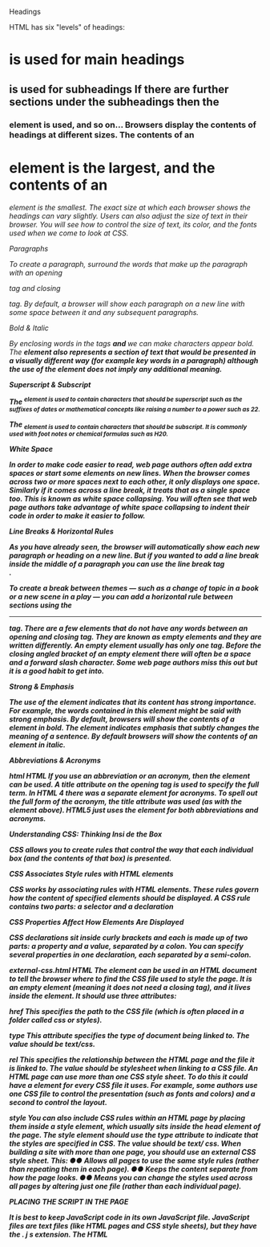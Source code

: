 Headings

HTML has six "levels" of
headings:
<h1> is used for main headings
<h2> is used for subheadings
If there are further sections
under the subheadings then the
<h3> element is used, and so
on...
Browsers display the contents of
headings at different sizes. The
contents of an <h1> element is
the largest, and the contents of
an <h6> element is the smallest.
The exact size at which each
browser shows the headings
can vary slightly. Users can also
adjust the size of text in their
browser. You will see how to
control the size of text, its color,
and the fonts used when we
come to look at CSS.

Paragraphs

To create a paragraph, surround
the words that make up the
paragraph with an opening <p>
tag and closing </p> tag.
By default, a browser will show
each paragraph on a new line
with some space between it and
any subsequent paragraphs.

Bold & Italic

By enclosing words in the tags
<b> and </b> we can make
characters appear bold.
The <b> element also represents
a section of text that would be
presented in a visually different
way (for example key words in a
paragraph) although the use of
the <b> element does not imply
any additional meaning.

Superscript & Subscript


The <sup> element is used
to contain characters that
should be superscript such
as the suffixes of dates or
mathematical concepts like
raising a number to a power such
as 22.

The <sub> element is used to
contain characters that should
be subscript. It is commonly
used with foot notes or chemical
formulas such as H20.

White Space

In order to make code easier to
read, web page authors often
add extra spaces or start some
elements on new lines.
When the browser comes across
two or more spaces next to each
other, it only displays one space.
Similarly if it comes across a line
break, it treats that as a single
space too. This is known as
white space collapsing.
You will often see that web page
authors take advantage of white
space collapsing to indent their
code in order to make it easier
to follow.

Line Breaks & Horizontal Rules

As you have already seen, the
browser will automatically show
each new paragraph or heading
on a new line. But if you wanted
to add a line break inside the
middle of a paragraph you can
use the line break tag <br />.

To create a break between
themes — such as a change of
topic in a book or a new scene
in a play — you can add a
horizontal rule between sections
using the <hr /> tag.
There are a few elements that
do not have any words between
an opening and closing tag. They
are known as empty elements
and they are written differently.
An empty element usually
has only one tag. Before the
closing angled bracket of an
empty element there will often
be a space and a forward slash
character. Some web page
authors miss this out but it is a
good habit to get into.

Strong & Emphasis

<strong>
The use of the <strong>
element indicates that its
content has strong importance.
For example, the words
contained in this element might
be said with strong emphasis.
By default, browsers will show
the contents of a <strong>
element in bold.

<em>
The <em> element indicates
emphasis that subtly changes
the meaning of a sentence.
By default browsers will show
the contents of an <em> element
in italic.

Abbreviations &
Acronyms

<abbr> html HTML
If you use an abbreviation or
an acronym, then the <abbr>
element can be used. A title
attribute on the opening tag is
used to specify the full term.
In HTML 4 there was a separate
<acronym> element for
acronyms. To spell out the full
form of the acronym, the title
attribute was used (as with the
<abbr> element above). HTML5
just uses the <abbr> element
for both abbreviations and
acronyms.

Understanding CSS:
Thinking Insi de the Box

CSS allows you to create rules that control the
way that each individual box (and the contents
of that box) is presented.

CSS Associates Style rules with HTML elements

CSS works by associating rules with HTML elements. These rules govern
how the content of specified elements should be displayed. A CSS rule
contains two parts: a selector and a declaration

CSS Properties Affect How Elements Are Displayed

CSS declarations sit inside curly brackets and each is made up of two
parts: a property and a value, separated by a colon. You can specify
several properties in one declaration, each separated by a semi-colon.

<link> external-css.html HTML
The <link> element can be used
in an HTML document to tell the
browser where to find the CSS
file used to style the page. It is an
empty element (meaning it does
not need a closing tag), and it
lives inside the <head> element.
It should use three attributes:

href
This specifies the path to the
CSS file (which is often placed in
a folder called css or styles).


type
This attribute specifies the type
of document being linked to. The
value should be text/css.


rel
This specifies the relationship
between the HTML page and
the file it is linked to. The value
should be stylesheet when
linking to a CSS file.
An HTML page can use more
than one CSS style sheet. To
do this it could have a <link>
element for every CSS file it
uses. For example, some authors
use one CSS file to control the
presentation (such as fonts and
colors) and a second to control
the layout.


*style*
You can also include CSS rules
within an HTML page by placing
them inside a *style* element,
which usually sits inside the
*head* element of the page.
The *style* element should use
the type attribute to indicate
that the styles are specified in
CSS. The value should be text/
css.
When building a site with more
than one page, you should use
an external CSS style sheet. This:
●● Allows all pages to use the
same style rules (rather than
repeating them in each page).
●● Keeps the content separate
from how the page looks.
●● Means you can change the
styles used across all pages
by altering just one file
(rather than each individual
page).

PLACING THE SCRIPT
IN THE PAGE

It is best to keep JavaScript code in its own JavaScript
file. JavaScript files are text files (like HTML pages and
CSS style sheets), but they have the . j s extension.
The HTML <script> element is used in HTML pages
to tell the browser to load the JavaScript file (rather like
the <link> element can be used to load a CSS file).
If you view the source code of the page in the browser,
the JavaScript will not have changed the HTML,
because the script works with the model of the web
page that the browser has created.

